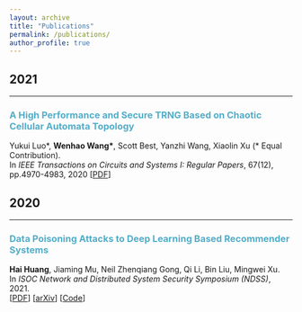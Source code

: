 ```yaml
---
layout: archive
title: "Publications"
permalink: /publications/
author_profile: true
---
```


## 2021
___
### <span style="color:#52ADC8">A High Performance and Secure TRNG Based on Chaotic Cellular Automata Topology</span>
Yukui Luo*, <b>Wenhao Wang*</b>, Scott Best, Yanzhi Wang, Xiaolin Xu (* Equal Contribution).\
In *IEEE Transactions on Circuits and Systems I: Regular Papers*, 67(12), pp.4970-4983, 2020
[[PDF](https://ieeexplore.ieee.org/document/9185072)] 


## 2020
___

### <span style="color:#52ADC8">Data Poisoning Attacks to Deep Learning Based Recommender Systems</span>
<b>Hai Huang</b>, Jiaming Mu, Neil Zhenqiang Gong, Qi Li, Bin Liu, Mingwei Xu.\
In *ISOC Network and Distributed System Security Symposium (NDSS)*, 2021.\
[[PDF](https://www.ndss-symposium.org/wp-content/uploads/ndss2021_6C-4_24525_paper.pdf)] [[arXiv](https://arxiv.org/abs/2101.02644)] [[Code](https://github.com/MiracleHH/RecommPoison)]

